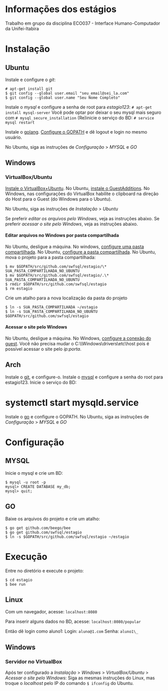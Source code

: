 # Informações dos estágios
Trabalho em grupo da disciplina ECO037 - Interface Humano-Computador da Unifei-Itabira

# Instalação

## Ubuntu
Instale e configure o *git*:
```console
# apt-get install git
$ git config --global user.email "seu_email@sei_la.com"
$ git config --global user.name "Seu Nome Completo"
```

Instale o *mysql* e configure a senha de root para *estagio123*: `# apt-get install mysql-server`
Você pode optar por deixar o seu mysql mais seguro com `# mysql_secure_installation`
(Re)inicie o serviço do BD: `# service mysql restart`

Instale o [golang](https://github.com/golang/go/wiki/Ubuntu).
[Configure o GOPATH](https://stackoverflow.com/questions/21001387/how-do-i-set-the-gopath-environment-variable-on-ubuntu-what-file-must-i-edit) e dê logout e login no mesmo usuário.

No Ubuntu, siga as instruções de *Configuração* > *MYSQL* e *GO*

## Windows
### VirtualBox/Ubuntu
[Instale o VirtualBox+Ubuntu](http://pt.wikihow.com/Instalar-o-Ubuntu-no-VirtualBox).
No Ubuntu, [instale o GuestAdditions](http://www.htpcbeginner.com/install-virtualbox-guest-additions-on-ubuntu-debian/).
No Windows, nas configurações do VirtualBox habilite o clipboard na direção do Host para o Guest (do Windows para o Ubuntu).

No Ubuntu, siga as instruções de *Instalação* > *Ubuntu*

Se preferir *editar os arquivos pelo Windows*, veja as instruções abaixo.
Se preferir *acessar o site pelo Windows*, veja as instruções abaixo.

#### Editar arquivos no Windows por pasta compartilhada
No Ubuntu, desligue a máquina. 
No windows, [configure uma pasta compartilhada](http://www.htpcbeginner.com/setup-virtualbox-shared-folders-linux-windows/).
No Ubuntu, [configure a pasta compartilhada](http://www.htpcbeginner.com/mount-virtualbox-shared-folder-on-ubuntu-linux/).
No Ubuntu, mova o projeto para a pasta compartilhada:
```console
$ mv $GOPATH/src/github.com/swfsql/estagio/\* SUA_PASTA_COMPARTILHADA_NO_UBUNTU
$ mv $GOPATH/src/github.com/swfsql/estagio/.\* SUA_PASTA_COMPARTILHADA_NO_UBUNTU
$ rmdir $GOPATH/src/github.com/swfsql/estagio
$ rm estagio
```
Crie um atalho para a nova localização da pasta do projeto
```console
$ ln -s SUA_PASTA_COMPARTILHADA ~/estagio
$ ln -s SUA_PASTA_COMPARTILHADA_NO_UBUNTU $GOPATH/src/github.com/swfsql/estagio
```

#### Acessar o site pelo Windows
No Ubuntu, desligue a máquina.
No Windows, [configure a conexão do guest](https://askubuntu.com/questions/52147/how-can-i-access-apache-on-virtualbox-guest-from-host). Você não precisa mudar o C:\\\\Windows\drivers\etc\host pois é possível acessar o site pelo *ip:porta*.

## Arch
Instale o [git](https://wiki.archlinux.org/index.php/git), e configure-o.
Instale o [mysql](https://wiki.archlinux.org/index.php/MySQL) e configure a senha do root para estagio123.
Inicie o serviço do BD:
# systemctl start mysqld.service
Instale o [go](https://wiki.archlinux.org/index.php/Go) e configure o GOPATH.
No Ubuntu, siga as instruções de *Configuração* > *MYSQL* e *GO*

# Configuração

## MYSQL
Inicie o mysql e crie um BD:
```console
$ mysql -u root -p
mysql> CREATE DATABASE my_db;	
mysql> quit;
```

## GO
Baixe os arquivos do projeto e crie um atalho:
```console
$ go get github.com/beego/bee
$ go get github.com/swfsql/estagio
$ ln -s $GOPATH/src/github.com/swfsql/estagio ~/estagio
```

# Execução
Entre no diretório e execute o projeto:
```console
$ cd estagio
$ bee run
```

## Linux
Com um navegador, acesse: 
`localhost:8080`

Para inserir alguns dados no BD, acesse: 
`localhost:8080/popular`

Então dê login como aluno1: 
Login: `aluno@1.com` 
Senha: `aluno1\_`

## Windows
### Servidor no VirtualBox
Após ter configurado a *Instalação* > *Windows* > *VirtualBox/Ubuntu* > *Acessar o site pelo Windows*:
Siga as mesmas instruções do Linux, mas troque o *localhost* pelo IP do comando `$ ifconfig` do Ubuntu.

